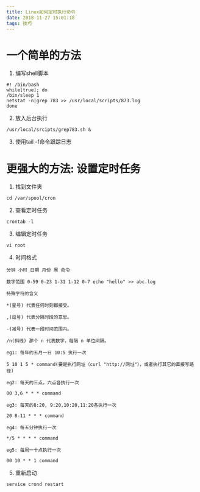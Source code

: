 ```yaml
---
title: Linux如何定时执行命令
date: 2018-11-27 15:01:18
tags: 技巧
---
```

# 一个简单的方法
1. 编写shell脚本
```
#! /bin/bash
while[true]; do
/bin/sleep 1
netstat -n|grep 783 >> /usr/local/scripts/873.log
done
```
2. 放入后台执行
```
/usr/local/srcipts/grep783.sh &
```
3. 使用tail -f命令跟踪日志

# 更强大的方法: 设置定时任务
1. 找到文件夹
```
cd /var/spool/cron
```
2. 查看定时任务
```
crontab -l
```
3. 编辑定时任务
```
vi root
```
4. 时间格式
```
分钟 小时 日期 月份 周 命令

数字范围 0-59 0-23 1-31 1-12 0-7 echo "hello" >> abc.log

特殊字符的含义

*(星号) 代表任何时刻都接受。

,(逗号) 代表分隔时段的意思。

-(减号) 代表一段时间范围内。

/n(斜线) 那个 n 代表数字，每隔 n 单位间隔。

eg1: 每年的五月一日 10:5 执行一次

5 10 1 5 * command(要是执行网址（curl "http://网址"），或者执行其它的直接写路径)

eg2: 每天的三点，六点各执行一次

00 3,6 * * * command

eg3: 每天的8:20, 9:20,10:20,11:20各执行一次

20 8-11 * * * command

eg4: 每五分钟执行一次

*/5 * * * * command

eg5: 每周一十点执行一次

00 10 * * 1 command
```
5. 重新启动
```
service crond restart
```

